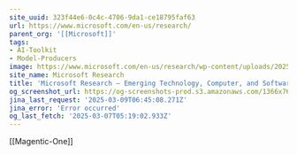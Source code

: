 ```yaml
---
site_uuid: 323f44e6-0c4c-4706-9da1-ce18795faf63
url: https://www.microsoft.com/en-us/research/
parent_org: '[[Microsoft]]'
tags:
- AI-Toolkit
- Model-Producers
image: https://www.microsoft.com/en-us/research/wp-content/uploads/2025/02/MS_Final_Transforming_Scientific_Discovery-2000x1333-1-1024x682.png
site_name: Microsoft Research
title: 'Microsoft Research – Emerging Technology, Computer, and Software Research'
og_screenshot_url: https://og-screenshots-prod.s3.amazonaws.com/1366x768/80/false/058ff9d6c86939fdad25992b4fade7ba6cceb3fd2e2d62dfbbe8a3fa2b7ba12d.jpeg
jina_last_request: '2025-03-09T06:45:08.271Z'
jina_error: 'Error occurred'
og_last_fetch: '2025-03-07T05:19:02.933Z'
---
```

[[Magentic-One]]
